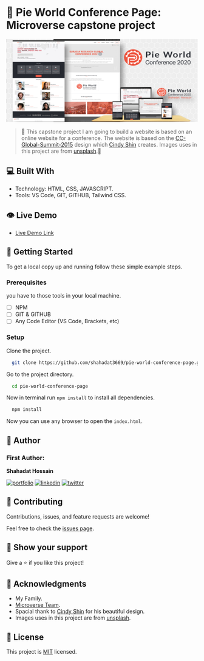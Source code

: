 # 🎯 Pie World Conference Page: Microverse capstone project

<p align="center">
  <img src="./public/images/preview.png" />
</p>

> 🚧 This capstone project I am going to build a website is based on an online website for a conference. The website is based on the [CC-Global-Summit-2015](https://www.behance.net/gallery/29845175/CC-Global-Summit-2015) design which [Cindy Shin](https://www.behance.net/adagio07) creates. Images uses in this project are from [unsplash](https://unsplash.com/).🚧

## 💻 Built With

- Technology: HTML, CSS, JAVASCRIPT.
- Tools: VS Code, GIT, GITHUB, Tailwind CSS.

## 👁 Live Demo

- [Live Demo Link](https://shahadat3669.github.io/pie-world-conference-page/)

## 📝 Getting Started

To get a local copy up and running follow these simple example steps.

### Prerequisites

you have to those tools in your local machine.

- [ ] NPM
- [ ] GIT & GITHUB
- [ ] Any Code Editor (VS Code, Brackets, etc)

### Setup

Clone the project.

```bash
  git clone https://github.com/shahadat3669/pie-world-conference-page.git
```

Go to the project directory.

```bash
  cd pie-world-conference-page
```

Now in terminal run `npm install` to install all dependencies.

```bash
  npm install
```

Now you can use any browser to open the `index.html`.

## 👤 Author

### First Author:

**Shahadat Hossain**

[![portfolio](https://img.shields.io/badge/my_portfolio-000?style=for-the-badge&logo=ko-fi&logoColor=white)](https://github.com/shahadat3669) [![linkedin](https://img.shields.io/badge/shahadat3669-0A66C2?style=for-the-badge&logo=linkedin&logoColor=white)](https://linkedin.com/in/shahadat3669) [![twitter](https://img.shields.io/badge/@shahadat3669-1DA1F2?style=for-the-badge&logo=twitter&logoColor=white)](https://twitter.com/shahadat3669)

## 🤝 Contributing

Contributions, issues, and feature requests are welcome!

Feel free to check the [issues page](../../issues/).

## 👋 Show your support

Give a ⭐️ if you like this project!

## 🔭 Acknowledgments

- My Family.
- [Microverse Team](https://www.microverse.org/).
- Spacial thank to [Cindy Shin](https://www.behance.net/gallery/29845175/CC-Global-Summit-2015) for his beautiful design.
- Images uses in this project are from [unsplash](https://unsplash.com/).

## 📝 License

This project is [MIT](./LICENSE) licensed.
